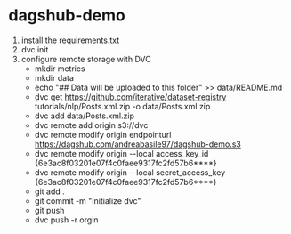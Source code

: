 # dagshub-demo

1. install the requirements.txt
2. dvc init
3. configure remote storage with DVC
    - mkdir metrics
    - mkdir data
    - echo "## Data will be uploaded to this folder" >> data/README.md
    - dvc get https://github.com/iterative/dataset-registry tutorials/nlp/Posts.xml.zip -o data/Posts.xml.zip
    - dvc add data/Posts.xml.zip
    - dvc remote add origin s3://dvc
    - dvc remote modify origin endpointurl https://dagshub.com/andreabasile97/dagshub-demo.s3
    - dvc remote modify origin --local access_key_id {6e3ac8f03201e07f4c0faee9317fc2fd57b6****}
    - dvc remote modify origin --local secret_access_key {6e3ac8f03201e07f4c0faee9317fc2fd57b6****}
    - git add .
    - git commit -m "Initialize dvc"
    - git push
    - dvc push -r orgin
